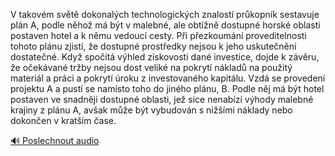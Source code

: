 
V takovém světě dokonalých technologických znalostí průkopník sestavuje plán A, podle něhož má být v malebné, ale obtížně dostupné horské oblasti postaven hotel a k němu vedoucí cesty. Při přezkoumání proveditelnosti tohoto plánu zjistí, že dostupné prostředky nejsou k jeho uskutečnění dostatečné. Když spočítá výhled ziskovosti dané investice, dojde k závěru, že očekávané tržby nejsou dost veliké na pokrytí nákladů na použitý materiál a práci a pokrytí úroku z investovaného kapitálu. Vzdá se provedení projektu A a pustí se namísto toho do jiného plánu, B. Podle něj má být hotel postaven ve snadněji dostupné oblasti, jež sice nenabízí výhody malebné krajiny z plánu A, avšak může být vybudován s nižšími náklady nebo dokončen v kratším čase.

[🔊 Poslechnout audio](/data/7-paragraphs/audio/chapter_95/para_001-V-takovm-svt-dokonalch-technologickch-znalost.mp3)
